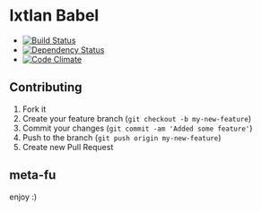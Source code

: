# Ixtlan Babel #

* [![Build Status](https://secure.travis-ci.org/mkristian/ixtlan-babel.png)](http://travis-ci.org/mkristian/ixtlan-babel)
* [![Dependency Status](https://gemnasium.com/mkristian/ixtlan-babel.png)](https://gemnasium.com/mkristian/ixtlan-babel)
* [![Code Climate](https://codeclimate.com/mkristian/ixtlan-babel.png)](https://codeclimate.com/github/mkristian/ixtlan-babel)


Contributing
------------

1. Fork it
2. Create your feature branch (`git checkout -b my-new-feature`)
3. Commit your changes (`git commit -am 'Added some feature'`)
4. Push to the branch (`git push origin my-new-feature`)
5. Create new Pull Request

meta-fu
-------

enjoy :) 
